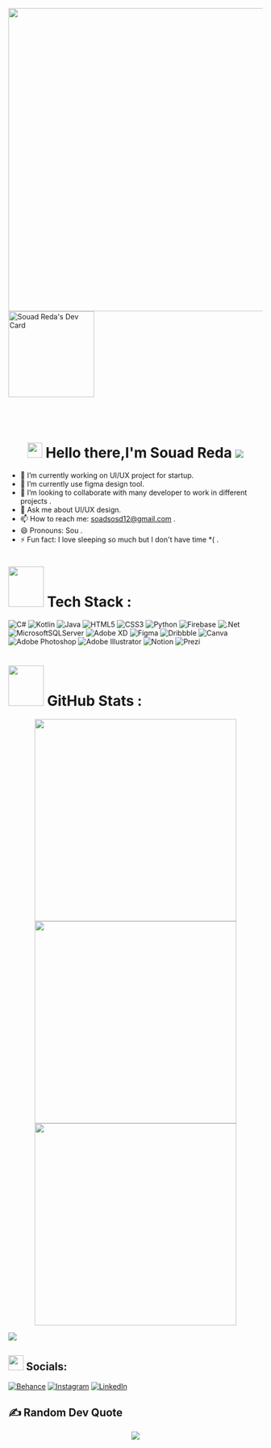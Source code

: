 
<!-- <p align="center" width="900">

 <img src='https://user-images.githubusercontent.com/55714960/210140483-e6eee0ad-9e32-4005-be20-5f21bd867104.png' allign='left' width=600>   <br>
<br>
        <a href="https://app.daily.dev/Souad_Reda" align='right'><img src="https://api.daily.dev/devcards/0b7ca4d31a844b3b801cd01a3cd0feb5.png?r=t1u" width="170" alt="Souad Reda's Dev Card"/></a>
<br>
</p>

 -->
<p align="center" width="900">
 
<img  align="left" src="https://user-images.githubusercontent.com/55714960/210140483-e6eee0ad-9e32-4005-be20-5f21bd867104.png" width="600px" >
<br>
<br>
 
<!-- <a  href="https://app.daily.dev/zienmo"><img src="https://api.daily.dev/devcards/41181d273f7a46c89ce78442570af882.png?r=gbw" width="170" alt="Zien Mohammed Abdelmonaem's Dev Card"/></a> -->
 <a href="https://app.daily.dev/Souad_Reda"><img src="https://api.daily.dev/devcards/0b7ca4d31a844b3b801cd01a3cd0feb5.png?r=t1u" width="170" alt="Souad Reda's Dev Card"/></a>
 <br>
 <br>
</p>

<h1 align="center">
<br> <img src="https://github.com/TheDudeThatCode/TheDudeThatCode/blob/master/Assets/Hi.gif" width="29px" height="30px"> Hello there,I'm Souad Reda <img src="https://visitcount.itsvg.in/api?id=123-cis&icon=0&color=0" style="display:inline-block;margin:auto auo">
 <br>
</h1>

- 🔭 I’m currently working on UI/UX project for startup.
- 🌱 I’m currently use figma design tool.
- 👯 I’m looking to collaborate with many developer to work in different projects .
- 💬 Ask me about UI/UX design.
- 📫 How to reach me: soadsosd12@gmail.com .
- 😄 Pronouns: Sou .
- ⚡ Fun fact: I love sleeping so much but I don't have time *( .

# <img src="https://media.giphy.com/media/NgurY1o4z080Jfoyzw/giphy.gif" width=70 height=80> Tech Stack :
![C#](https://img.shields.io/badge/c%23-%23239120.svg?style=plastic&logo=c-sharp&logoColor=white)
![Kotlin](https://img.shields.io/badge/kotlin-%230095D5.svg?style=plastic&logo=kotlin&logoColor=white)
![Java](https://img.shields.io/badge/java-%23ED8B00.svg?style=plastic&logo=java&logoColor=white) 
![HTML5](https://img.shields.io/badge/html5-%23E34F26.svg?style=plastic&logo=html5&logoColor=white)
![CSS3](https://img.shields.io/badge/css3-%231572B6.svg?style=plastic&logo=css3&logoColor=white)
![Python](https://img.shields.io/badge/python-3670A0?style=plastic&logo=python&logoColor=ffdd54)
![Firebase](https://img.shields.io/badge/firebase-%23039BE5.svg?style=plastic&logo=firebase) 
![.Net](https://img.shields.io/badge/.NET-5C2D91?style=plastic&logo=.net&logoColor=white) 
![MicrosoftSQLServer](https://img.shields.io/badge/Microsoft%20SQL%20Sever-CC2927?style=plastic&logo=microsoft%20sql%20server&logoColor=white)
![Adobe XD](https://img.shields.io/badge/Adobe%20XD-470137?style=plastic&logo=Adobe%20XD&logoColor=#FF61F6) 
![Figma](https://img.shields.io/badge/figma-%23F24E1E.svg?style=plastic&logo=figma&logoColor=white) 
![Dribbble](https://img.shields.io/badge/Dribbble-EA4C89?style=plastic&logo=dribbble&logoColor=white)
![Canva](https://img.shields.io/badge/Canva-%2300C4CC.svg?style=plastic&logo=Canva&logoColor=white) 
![Adobe Photoshop](https://img.shields.io/badge/adobephotoshop-%2331A8FF.svg?style=plastic&logo=adobephotoshop&logoColor=white) 
![Adobe Illustrator](https://img.shields.io/badge/adobeillustrator-%23FF9A00.svg?style=plastic&logo=adobeillustrator&logoColor=white)
![Notion](https://img.shields.io/badge/Notion-%23000000.svg?style=plastic&logo=notion&logoColor=white) 
![Prezi](https://img.shields.io/badge/Prezi-%23000000.svg?style=plastic&logo=Prezi&logoColor=white)


# <img src="https://media.giphy.com/media/IcnxGGAj0ubyB2r5M6/giphy.gif" width=70 height=80> GitHub Stats :
<div align="center">

<img src="https://github-readme-stats.vercel.app/api?username=123-cis&theme=dark&hide_border=false&include_all_commits=false&count_private=false" width="400">
<img src="https://github-readme-streak-stats.herokuapp.com/?user=123-cis&theme=dark&hide_border=false" width="400"><br/>
<img 
src="https://github-readme-stats.vercel.app/api/top-langs/?username=123-cis&theme=dark&hide_border=false&include_all_commits=false&count_private=false&layout=compact" width="400" >
</div>

[![](https://visitcount.itsvg.in/api?id=123-cis&icon=0&color=0)](https://visitcount.itsvg.in)

<!-- Proudly created with GPRM ( https://gprm.itsvg.in ) -->

## <img src="https://media.giphy.com/media/5WJ6SOKeNKrSzblU4R/giphy.gif" width=30 height=30> Socials:
[![Behance](https://img.shields.io/badge/Behance-1769ff?logo=behance&logoColor=white)](https://behance.net/soadsosd) 
[![Instagram](https://img.shields.io/badge/Instagram-%23E4405F.svg?logo=Instagram&logoColor=white)](https://instagram.com/souad_reda112)
[![LinkedIn](https://img.shields.io/badge/LinkedIn-%230077B5.svg?logo=linkedin&logoColor=white)](https://linkedin.com/in/souad-reda-0a74631a0) 

## ✍️ Random Dev Quote

<p align="center">
<img src="https://quotes-github-readme.vercel.app/api?type=horizontal&theme=radical">
</p>

<!--
## 😂 Random Dev Meme
<img src="https://random-memer.herokuapp.com/" width="512px"/>
-->
<br>

